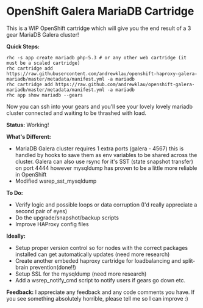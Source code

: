 # OpenShift Galera MariaDB Cartridge

This is a WIP OpenShift cartridge which will give you the end result of a 3 gear MariaDB Galera cluster!

**Quick Steps:**

```
rhc -s app create mariadb php-5.3 # or any other web cartridge (it must be a scaled cartridge)
rhc cartridge add https://raw.githubusercontent.com/andrewklau/openshift-haproxy-galera-mariadb/master/metadata/manifest.yml -a mariadb
rhc cartridge add https://raw.github.com/andrewklau/openshift-galera-mariadb/master/metadata/manifest.yml -a mariadb
rhc app show mariadb --gears
```

Now you can ssh into your gears and you'll see your lovely lovely mariadb cluster connected and waiting to be thrashed with load.

**Status:** Working!

**What's Different:**
- MariaDB Galera cluster requires 1 extra ports (galera - 4567) this is handled by hooks to save them as env variables to be shared across the cluster. Galera can also use rsync for it's SST (state snapshot transfer) on port 4444 however mysqldump has proven to be a little more reliable in OpenShift
- Modified wsrep_sst_mysqldump

**To Do:**
- Verify logic and possible loops or data corruption (I'd really appreciate a second pair of eyes)
- Do the upgrade/snapshot/backup scripts
- Improve HAProxy config files

**Ideally:**
- Setup proper version control so for nodes with the correct packages installed can get automatically updates (need more research)
- Create another embeded haproxy cartridge for loadbalancing and split-brain prevention(done!!)
- Setup SSL for the mysqldump (need more research)
- Add a wsrep_notify_cmd script to notify users if gears go down etc.

**Feedback:**
I appreciate any feedback and any code comments you have. If you see something absolutely horrible, please tell me so I can improve :)
